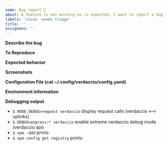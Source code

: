 ```yaml
---
name: Bug report 🐛
about: A feature is not working as is expected, I want to report a bug
labels: 'issue: needs triage'
title: ''
assignees: ''
---
```


**Describe the bug**
<!-- A clear and concise description of what the bug is. -->

**To Reproduce**
<!-- IMPORTANT:
 - How to reproduce the issue
 - Steps to reproduce the issue

Be aware, the lack of reproducible steps the issue might cause your ticket to be closed.
-->

**Expected behavior**
<!-- A clear and concise description of what you expected to happen. -->

**Screenshots**
<!-- If applicable, add screenshots to help explain your problem.  -->

**Configuration File (cat ~/.config/verdaccio/config.yaml)**

<!-- Please be careful do not leak any sensitive information, remove tokens -->

**Environment information**
<!-- Please paste the results of running `verdaccio --info` -->

**Debugging output**
 - `$ NODE_DEBUG=request verdaccio` display request calls (verdaccio <--> uplinks)
 - `$ DEBUG=express:* verdaccio` enable extreme verdaccio debug mode (verdaccio api)
 - `$ npm -ddd` prints:
 - `$ npm config get registry` prints:

<!--

IMPORTANT: please do not attach external files, all content should be visible from any device.
-->

